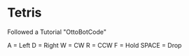 # Tetris
Followed a Tutorial "OttoBotCode"

A = Left
D = Right
W = CW
R = CCW
F = Hold
SPACE = Drop
